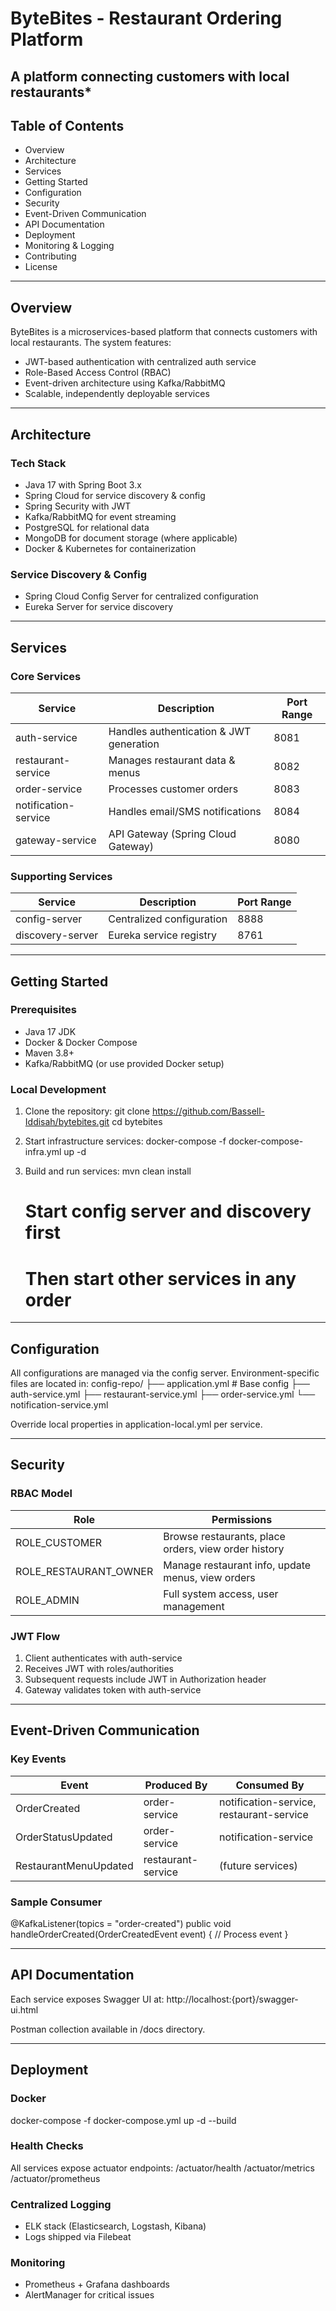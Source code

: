 # ByteBites - Restaurant Ordering Platform

## A platform connecting customers with local restaurants*

## Table of Contents
- Overview
- Architecture
- Services
- Getting Started
- Configuration
- Security
- Event-Driven Communication
- API Documentation
- Deployment
- Monitoring & Logging
- Contributing
- License

---

## Overview
ByteBites is a microservices-based platform that connects customers with local restaurants. The system features:
- JWT-based authentication with centralized auth service
- Role-Based Access Control (RBAC)
- Event-driven architecture using Kafka/RabbitMQ
- Scalable, independently deployable services

---

## Architecture

### Tech Stack
- Java 17 with Spring Boot 3.x
- Spring Cloud for service discovery & config
- Spring Security with JWT
- Kafka/RabbitMQ for event streaming
- PostgreSQL for relational data
- MongoDB for document storage (where applicable)
- Docker & Kubernetes for containerization

### Service Discovery & Config
- Spring Cloud Config Server for centralized configuration
- Eureka Server for service discovery

---

## Services

### Core Services
| Service | Description | Port Range |
|---------|------------|------------|
| auth-service | Handles authentication & JWT generation | 8081       |
| restaurant-service | Manages restaurant data & menus | 8082       |
| order-service | Processes customer orders | 8083       |
| notification-service | Handles email/SMS notifications | 8084       |
| gateway-service | API Gateway (Spring Cloud Gateway) | 8080       |

### Supporting Services
| Service | Description | Port Range |
|---------|------------|------------|
| config-server | Centralized configuration | 8888 |
| discovery-server | Eureka service registry | 8761 |

---

## Getting Started

### Prerequisites
- Java 17 JDK
- Docker & Docker Compose
- Maven 3.8+
- Kafka/RabbitMQ (or use provided Docker setup)

### Local Development
1. Clone the repository:
   git clone https://github.com/Bassell-Iddisah/bytebites.git
   cd bytebites

2. Start infrastructure services:
   docker-compose -f docker-compose-infra.yml up -d

3. Build and run services:
   mvn clean install
   # Start config server and discovery first
   # Then start other services in any order

---

## Configuration
All configurations are managed via the config server. Environment-specific files are located in:
config-repo/
├── application.yml          # Base config
├── auth-service.yml
├── restaurant-service.yml
├── order-service.yml
└── notification-service.yml

Override local properties in application-local.yml per service.

---

## Security

### RBAC Model
| Role | Permissions |
|------|-------------|
| ROLE_CUSTOMER | Browse restaurants, place orders, view order history |
| ROLE_RESTAURANT_OWNER | Manage restaurant info, update menus, view orders |
| ROLE_ADMIN | Full system access, user management |

### JWT Flow
1. Client authenticates with auth-service
2. Receives JWT with roles/authorities
3. Subsequent requests include JWT in Authorization header
4. Gateway validates token with auth-service

---

## Event-Driven Communication

### Key Events
| Event | Produced By | Consumed By |
|-------|-------------|-------------|
| OrderCreated | order-service | notification-service, restaurant-service |
| OrderStatusUpdated | order-service | notification-service |
| RestaurantMenuUpdated | restaurant-service | (future services) |

### Sample Consumer
@KafkaListener(topics = "order-created")
public void handleOrderCreated(OrderCreatedEvent event) {
// Process event
}

---

## API Documentation
Each service exposes Swagger UI at:
http://localhost:{port}/swagger-ui.html

Postman collection available in /docs directory.

---

## Deployment

### Docker
docker-compose -f docker-compose.yml up -d --build

### Health Checks
All services expose actuator endpoints:
/actuator/health
/actuator/metrics
/actuator/prometheus

### Centralized Logging
- ELK stack (Elasticsearch, Logstash, Kibana)
- Logs shipped via Filebeat

### Monitoring
- Prometheus + Grafana dashboards
- AlertManager for critical issues